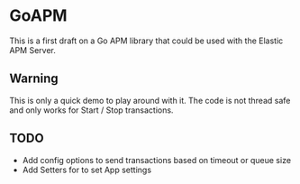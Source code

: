 # GoAPM

This is a first draft on a Go APM library that could be used with the Elastic APM Server. 

## Warning

This is only a quick demo to play around with it. The code is not thread safe and only works for Start / Stop transactions.

## TODO

* Add config options to send transactions based on timeout or queue size
* Add Setters for to set App settings